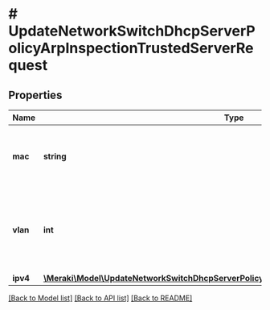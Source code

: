 # # UpdateNetworkSwitchDhcpServerPolicyArpInspectionTrustedServerRequest

## Properties

Name | Type | Description | Notes
------------ | ------------- | ------------- | -------------
**mac** | **string** | The updated mac address of the trusted server | [optional]
**vlan** | **int** | The updated VLAN of the trusted server. It must be between 1 and 4094 | [optional]
**ipv4** | [**\Meraki\Model\UpdateNetworkSwitchDhcpServerPolicyArpInspectionTrustedServerRequestIpv4**](UpdateNetworkSwitchDhcpServerPolicyArpInspectionTrustedServerRequestIpv4.md) |  | [optional]

[[Back to Model list]](../../README.md#models) [[Back to API list]](../../README.md#endpoints) [[Back to README]](../../README.md)
